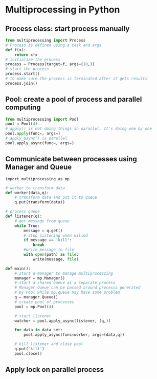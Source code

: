 ﻿﻿﻿﻿﻿﻿﻿﻿﻿﻿﻿﻿

# Multiprocessing in Python

## Process class: start process manually

```python
from multiprocessing import Process
# Process is defined using a task and args
def f(x):
    return x*x
# initialize the process
process = Process(target=f, args=(10,))
# start the process
process.start()
# to make sure the process is terminated after it gets results
process.join()
```

## Pool: create a pool of process and parallel computing

```python
from multiprocessing import Pool
pool = Pool(4)
# apply() is not doing things in parallel. It's doing one by one
pool.apply(func=, args=)
# apply_async() is parallel
pool.apply_async(func=, args=)
```

## Communicate between processes using Manager and Queue

    import multiprocessing as mp

```python
# worker to transform data
def worker(data,q):
    # transform data and put it to queue
    q.put(transform(data))

# process queue
def listener(q):
    # get message from queue
    while True:
        message = q.get()
        # stop listening when killed
        if message == 'kill':
            break
        #write message to file
        with open(path) as file:
            write(message, file)

def main():
    # start a manager to manage multiprocessing
    manager = mp.Manager()
    # start a shared queue as a separate process
    # Manager Queue can be passed around processs generated
    # by Pool while mp.queue may have some problem
    q = manager.Queue()
    # create pool of processes
    pool = mp.Pool(4)

    # start listener
    watcher = pool.apply_async(listener, (q,))

    for data in data_set:
        pool.apply_async(func=worker, args=(data,q))

    # kill listener and close pool
    q.put('kill')
    pool.close()
```

## Apply lock on parallel process

```python

```
